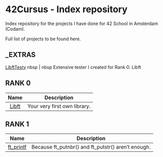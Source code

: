 # 42Cursus - Index repository

Index repository for the projects I have done for 42 School in Amsterdam (Codam).

Full list of projects to be found here.

## _EXTRAS
[LibftTesty](https://github.com/f-ras-42Cursus/_EXTRAS/tree/main/LibftTesty) nbsp | nbsp Extensive tester I created for Rank 0: Libft

## RANK 0
|			Name				| Description	|
|:---------------:|:-----------:|
[Libft](https://github.com/f-ras-42Cursus/libft) | Your very first own library. |

## RANK 1
|			Name				| Description	|
|:---------------:|:-----------:|
[ft_printf](https://github.com/f-ras-42Cursus/ft_prinft) | Because ft_putnbr() and ft_putstr() aren’t enough. |
